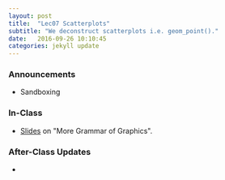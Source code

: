 ```yaml
---
layout: post
title:  "Lec07 Scatterplots"
subtitle: "We deconstruct scatterplots i.e. geom_point()."
date:   2016-09-26 10:10:45
categories: jekyll update
---
```




### Announcements

* Sandboxing



### In-Class

* <a href = "{{ site.baseurl }}/assets/2-Data/More_Grammar_of_Graphics.html" target = "_blank">Slides</a> on "More Grammar of Graphics".



### After-Class Updates

* <!--Lec07 <a href = "{{ site.baseurl }}/assets/LC/scatterplot.html" target = "_blank">learning check discussion</a>.-->
